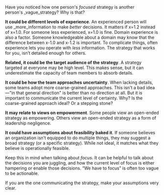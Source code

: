 Have you noticed how one person's _focused_ strategy is another person's _vague_strategy? Why is that?

**It could be different levels of experience**. An experienced person will use _more_information to make _better_ decisions. It matters if x=1.2 instead of x=1.0. For someone less experienced, x=1.0 is fine. Domain experience is also a factor. Someone knowledgeable about a domain may know that the difference between x-1.0 and x-1.2 is important. To complicate things, often experience lets you operate with _less_ information. The strategy that works for you, isn’t detailed enough for others. 

**Related, it could be the target audience of the strategy**. A strategy targeted at everyone may be high level. This makes sense, but it can underestimate the capacity of team members to absorb details.

**It could be how the team approaches uncertainty**. When lacking details, some teams adopt more coarse-grained approaches. This isn't a bad idea—"in that general direction" is better than no direction at all. But it is important to communicate the current level of certainty. Why? Is the coarse-grained approach ideal? Or a stepping stone?

**It may relate to views on empowerment**. Some people view an open-ended strategy as empowering. Others view an open-ended strategy as a form of leadership negligence.

**It could have assumptions about feasibility baked it**. If someone believes an organization isn’t equipped to do multiple things, they may suggest a broad strategy (or a specific strategy). While not ideal, it matches what they believe is operationally feasible. 

Keep this in mind when talking about _focus_. It can be helpful to talk about the decisions you are juggling, and how the current level of focus is either hampering or enable those decisions. “We have to focus” is often too vague to be actionable. 

If you are the one communicating the strategy, make your assumptions very clear.